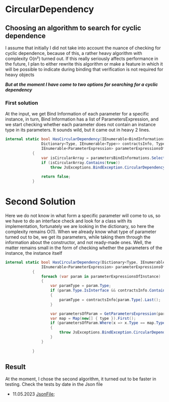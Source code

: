 ﻿# CircularDependency

## Choosing an algorithm to search for cyclic dependence

I assume that initially I did not take into account the nuance of checking for cyclic dependence, because of this, a
rather heavy algorithm with complexity O(n²) turned out. If this really seriously affects performance in the future,
I plan to either rewrite this algorithm or make a feature in which it will be possible to indicate during binding that
verification is not required for heavy objects

***But at the moment I have come to two options for searching for a cyclic dependency***

### First solution

At the input, we get Bind Information of each parameter for a specific instance, in turn, Bind Information has a list of
ParametersExpression,
and we start checking whether each parameter does not contain an instance type in its parameters. It sounds wild, but it
came out in heavy 2 lines.

```c#
internal static bool HasCircularDependency(IEnumerable<BindInformation> parametersBindInformations,
                Dictionary<Type, IEnumerable<Type>> contractsInfo, Type instanceType,
                IEnumerable<ParameterExpression> parameterExpressionsOfInstance)
            {
                var isCircularArray = parametersBindInformations.Select(x => x.ParameterExpressions.Select(parameterExpression => parameterExpression.Type).Contains(type)).ToArray();
                if (isCircularArray.Contains(true))
                    throw JsExceptions.BindException.CircularDependency(type, type);
                    
                return false;
            }
```

# Second Solution

Here we do not know in what form a specific parameter will come to us, so we have to do an interface check and look for
a class with its implementation, fortunately we are looking in the dictionary, so here the complexity remains O(1). When
we already know what type of parameter turned out to be, we get its parameters, while taking them through the
information about the constructor, and not ready-made ones. Well, the matter remains small in the form of checking
whether the parameters of the instance, the instance itself

```c#
internal static bool HasCircularDependency(Dictionary<Type, IEnumerable<Type>> contractsInfo, Type instanceType,
                IEnumerable<ParameterExpression> parameterExpressionsOfInstance)
            {
                foreach (var param in parameterExpressionsOfInstance)
                {
                    var paramType = param.Type;
                    if (param.Type.IsInterface && contractsInfo.ContainsKey(param.Type))
                    {
                        paramType = contractsInfo[param.Type].Last();
                    }

                    var parametersOfParam = GetParametersExpression(paramType);
                    var map = Map(new[] { type }).First();
                    if (parametersOfParam.Where(x => x.Type == map.Type).ToArray().Length != 0)
                    {
                        throw JsExceptions.BindException.CircularDependency(type, paramType);
                    }
                }
                
            }
```

## Result

At the moment, I chose the second algorithm, it turned out to be faster in testing. Check the tests by date in the Json
file

* 11.05.2023 [JsonFile](https://github.com/jassus213/JSInjector/blob/main/JSInjector/Tests/CircularDependency/EfficiencyTest/EffiencyTestsCd.json);



